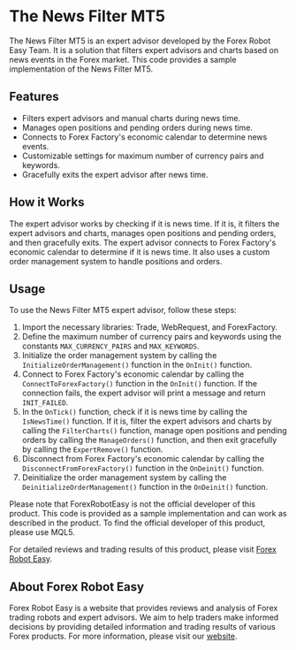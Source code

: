 # The News Filter MT5

The News Filter MT5 is an expert advisor developed by the Forex Robot Easy Team. It is a solution that filters expert advisors and charts based on news events in the Forex market. This code provides a sample implementation of the News Filter MT5.

## Features
- Filters expert advisors and manual charts during news time.
- Manages open positions and pending orders during news time.
- Connects to Forex Factory's economic calendar to determine news events.
- Customizable settings for maximum number of currency pairs and keywords.
- Gracefully exits the expert advisor after news time.

## How it Works
The expert advisor works by checking if it is news time. If it is, it filters the expert advisors and charts, manages open positions and pending orders, and then gracefully exits. The expert advisor connects to Forex Factory's economic calendar to determine if it is news time. It also uses a custom order management system to handle positions and orders.

## Usage
To use the News Filter MT5 expert advisor, follow these steps:
1. Import the necessary libraries: Trade, WebRequest, and ForexFactory.
2. Define the maximum number of currency pairs and keywords using the constants `MAX_CURRENCY_PAIRS` and `MAX_KEYWORDS`.
3. Initialize the order management system by calling the `InitializeOrderManagement()` function in the `OnInit()` function.
4. Connect to Forex Factory's economic calendar by calling the `ConnectToForexFactory()` function in the `OnInit()` function. If the connection fails, the expert advisor will print a message and return `INIT_FAILED`.
5. In the `OnTick()` function, check if it is news time by calling the `IsNewsTime()` function. If it is, filter the expert advisors and charts by calling the `FilterCharts()` function, manage open positions and pending orders by calling the `ManageOrders()` function, and then exit gracefully by calling the `ExpertRemove()` function.
6. Disconnect from Forex Factory's economic calendar by calling the `DisconnectFromForexFactory()` function in the `OnDeinit()` function.
7. Deinitialize the order management system by calling the `DeinitializeOrderManagement()` function in the `OnDeinit()` function.

Please note that ForexRobotEasy is not the official developer of this product. This code is provided as a sample implementation and can work as described in the product. To find the official developer of this product, please use MQL5.

For detailed reviews and trading results of this product, please visit [Forex Robot Easy](https://forexroboteasy.com/forex-robot-review/news-filter-mt5-review-expert-advisor-and-chart-filtering-solution/).

## About Forex Robot Easy
Forex Robot Easy is a website that provides reviews and analysis of Forex trading robots and expert advisors. We aim to help traders make informed decisions by providing detailed information and trading results of various Forex products. For more information, please visit our [website](https://forexroboteasy.com/).

